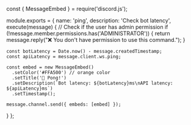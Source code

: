 const { MessageEmbed } = require('discord.js');

module.exports = {
  name: 'ping',
  description: 'Check bot latency',
  execute(message) {
    // Check if the user has admin permission
    if (!message.member.permissions.has('ADMINISTRATOR')) {
      return message.reply("❌ You don't have permission to use this command.");
    }

    const botLatency = Date.now() - message.createdTimestamp;
    const apiLatency = message.client.ws.ping;

    const embed = new MessageEmbed()
      .setColor('#FFA500') // orange color
      .setTitle('🏓 Pong!')
      .setDescription(`Bot latency: ${botLatency}ms\nAPI latency: ${apiLatency}ms`)
      .setTimestamp();

    message.channel.send({ embeds: [embed] });
  }
};
